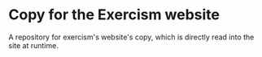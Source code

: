 # Copy for the Exercism website

A repository for exercism's website's copy, which is directly read into the site at runtime.
